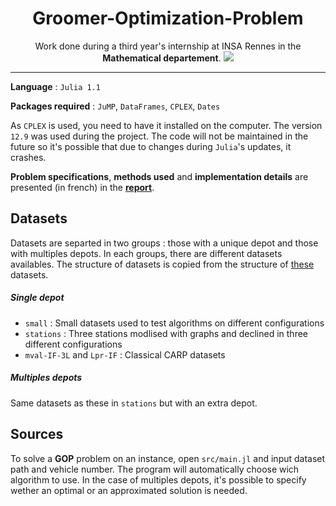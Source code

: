 <h1 align="center">Groomer-Optimization-Problem</h1>
<p align="center">
Work done during a third year's internship at INSA Rennes in the <strong>Mathematical departement</strong>.
<img src="https://upload.wikimedia.org/wikipedia/commons/1/1a/Insa-rennes-logo.svg">
</p>

---

**Language** : `Julia 1.1`

**Packages required** : `JuMP`, `DataFrames`, `CPLEX`, `Dates`

As `CPLEX` is used, you need to have it installed on the computer. The version `12.9` was used during the project. The code will not be maintained in the future so it's possible that due to changes during `Julia`'s updates, it crashes.

**Problem specifications**, **methods used** and **implementation details** are presented (in french) in the **[report](report.pdf)**.

## Datasets
Datasets are separted in two groups : those with a unique depot and those with multiples depots. In each groups, there are different datasets availables. The structure of datasets is copied from the structure of [these](https://www.sciencedirect.com/science/article/pii/S2352340916304358 "Take a look !") datasets.
##### Single depot
- `small` : Small datasets used to test algorithms on different configurations
- `stations` : Three stations modlised with graphs and declined in three different configurations
- `mval-IF-3L` and `Lpr-IF` : Classical CARP datasets
##### Multiples depots
Same datasets as these in `stations` but with an extra depot.

## Sources
To solve a **GOP** problem on an instance, open `src/main.jl` and input dataset path and vehicle number. The program will automatically choose wich algorithm to use. In the case of multiples depots, it's possible to specify wether an optimal or an approximated solution is needed.
